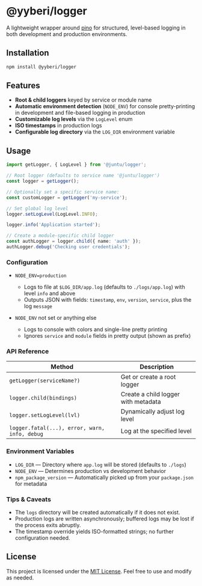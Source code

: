 # @yyberi/logger

A lightweight wrapper around [pino](https://www.npmjs.com/package/pino) for structured, level-based logging in both development and production environments.

## Installation

```bash
npm install @yyberi/logger
```

## Features

* **Root & child loggers** keyed by service or module name
* **Automatic environment detection** (`NODE_ENV`) for console pretty-printing in development and file-based logging in production
* **Customizable log levels** via the `LogLevel` enum
* **ISO timestamps** in production logs
* **Configurable log directory** via the `LOG_DIR` environment variable

## Usage

```ts
import getLogger, { LogLevel } from '@juntu/logger';

// Root logger (defaults to service name '@juntu/logger')
const logger = getLogger();

// Optionally set a specific service name:
const customLogger = getLogger('my-service');

// Set global log level
logger.setLogLevel(LogLevel.INFO);

logger.info('Application started');

// Create a module-specific child logger
const authLogger = logger.child({ name: 'auth' });
authLogger.debug('Checking user credentials');
```

### Configuration

* `NODE_ENV=production`

  * Logs to file at `$LOG_DIR/app.log` (defaults to `./logs/app.log`) with level `info` and above
  * Outputs JSON with fields: `timestamp`, `env`, `version`, `service`, plus the log `message`

* `NODE_ENV` not set or anything else

  * Logs to console with colors and single-line pretty printing
  * Ignores `service` and `module` fields in pretty output (shown as prefix)

### API Reference

| Method                                        | Description                         |
| --------------------------------------------- | ----------------------------------- |
| `getLogger(serviceName?)`                     | Get or create a root logger         |
| `logger.child(bindings)`                      | Create a child logger with metadata |
| `logger.setLogLevel(lvl)`                     | Dynamically adjust log level        |
| `logger.fatal(...), error, warn, info, debug` | Log at the specified level          |

### Environment Variables

* `LOG_DIR` — Directory where `app.log` will be stored (defaults to `./logs`)
* `NODE_ENV` — Determines production vs development behavior
* `npm_package_version` — Automatically picked up from your `package.json` for metadata

### Tips & Caveats

* The `logs` directory will be created automatically if it does not exist.
* Production logs are written asynchronously; buffered logs may be lost if the process exits abruptly.
* The timestamp override yields ISO-formatted strings; no further configuration needed.

## License

This project is licensed under the [MIT License](./LICENSE). Feel free to use and modify as needed.